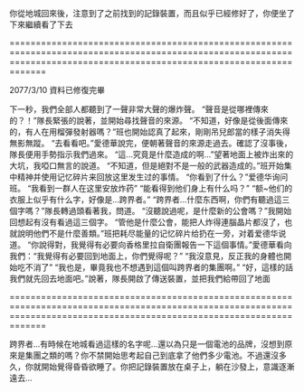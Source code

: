 你從地城回來後，注意到了之前找到的記錄裝置，而且似乎已經修好了，你便坐了下來繼續看了下去

=========================================================================================================================================================================

2077/3/10
資料已修復完畢

下一秒，我們全部人都聽到了一聲非常大聲的爆炸聲。
“聲音是從哪裡傳來的？！”隊長緊張的說著，並開始尋找聲音的來源。
“不知道，好像是從後面傳來的，有人在用榴彈發射器嗎？”班也開始認真了起來，剛剛吊兒郎當的樣子消失得無影無蹤。
“去看看吧。”愛德華說完，便朝著聲音的來源走過去。確認了沒事後，隊長便用手勢指示我們過來。
“這...究竟是什麼造成的啊...”望著地面上被炸出來的大坑，我啞口無言的說道。
“不知道，但是絕對不是一般的武器造成的。”班开始集中精神并使用记忆碎片来回放这里发生过的事情。
“你看到了什么？”爱德华询问班。
“我看到一群人在这里安放炸药”
“能看得到他们身上有什么吗？”
“额~他们的衣服上似乎有什么字，好像是...跨界者。”
“跨界者...什麼东西啊，你們有聽過這三個字嗎？”隊長轉過頭看著我，問道。
“沒聽說過呢，是什麼新的公會嗎？”我開始回想起有沒有看過這三個字。
“管他是什麼公會，能把人炸得連腦晶片都沒了，也就說明他們不是什麼善類。”班把耗尽能量的记忆碎片给扔在一旁，对着爱德华说道。
“你說得對，我覺得有必要向香格里拉自衛團報告一下這個事情。”愛德華看向我們：“我覺得有必要回到地面上，你們覺得呢？”
“我沒意見，反正我的身體也開始吃不消了”
“我也是，畢竟我也不想遇到這個叫跨界者的集團啊。”
“好，這樣的話我們就先回去地面吧。”說著，隊長開啟了傳送裝置，並把我們給帶回了地面

=========================================================================================================================================================================

跨界者...有時候在地城看過這樣的名字呢...還以為只是一個電池的品牌，沒想到原來是集團之類的嗎？你不禁開始思考起自己到底拿了他們多少電池。不過還沒多久，你就開始覺得昏昏欲睡了。你把記錄裝置放在桌子上，躺在沙發上，意識逐漸遠去...
